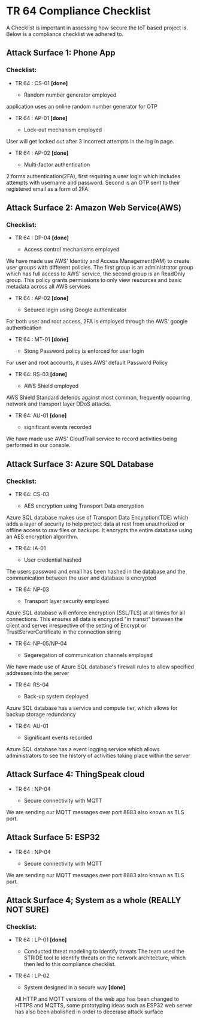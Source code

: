 
# TR 64 Compliance Checklist

A Checklist is important in assessing how secure the IoT based project is. Below is a compliance checklist we adhered to.

## Attack Surface 1: Phone App
### Checklist:
- TR 64 : CS-01 **[done]**

	- Random number generator employed 
    
application uses an online random number generator for OTP
     
- TR 64 : AP-01 **[done]**

	- Lock-out mechanism employed

User will get locked out after 3 incorrect attempts in the log in page.

- TR 64 : AP-02 **[done]**

	- Multi-factor authentication 

2 forms authentication(2FA), first requiring a user login which includes attempts with username and password. Second is an OTP sent to their registered email as a form of 2FA.   


## Attack Surface 2: Amazon Web Service(AWS)
### Checklist:
- TR 64 : DP-04 **[done]**

    - Access control mechanisms employed 

We have made use AWS' Identity and Access Management(IAM) to create user groups with different policies. The first group is an administrator group which has full access to AWS' service, 
the second group is an ReadOnly group. This policy grants permissions to only view resources and basic metadata across all AWS services.

- TR 64 : AP-02 **[done]**

    - Secured login using Google authenticator 

For both user and root access, 2FA is employed through the AWS' google authentication 

      
- TR 64 : MT-01 **[done]**
	
	- Stong Password policy is enforced for user login

For user and root accounts, it uses AWS' default Password Policy

- TR 64: RS-03 **[done]**

   - AWS Shield employed
   
AWS Shield Standard defends against most common, frequently occurring network and transport layer DDoS attacks.

- TR 64: AU-01 **[done]**

   - significant events recorded
   
 We have made use AWS' CloudTrail service to record activities being performed in our console.
    
## Attack Surface  3: Azure  SQL Database
### Checklist:
- TR 64: CS-03

  - AES encryption uaing Transport Data encryption

Azure SQL database makes use of Transport Data Encyrption(TDE) which adds a layer of security to help protect data at rest from unauthorized or offline access to raw files or backups.
It encrypts the entire database using an AES encryption algorithm.
   
- TR 64: IA-01

  - User credential hashed

The users password and email has been hashed in the database and the communication between the user and database is encrypted
    
- TR 64: NP-03

  - Transport layer security employed
   
Azure SQL database will enforce encryption (SSL/TLS) at all times for all connections.
This ensures all data is encrypted "in transit" between the client and server irrespective of the setting of Encrypt or TrustServerCertificate in the connection string

- TR 64: NP-05/NP-04

  - Segeregation of communication channels employed
   
We have made use of Azure SQL database's firewall rules to allow specified addresses into the server
    

- TR 64: RS-04
 
  - Back-up system deployed

Azure SQL database has a service and compute tier, which allows for backup storage redundancy

- TR 64: AU-01

  - Significant events recorded

Azure SQL database has a event logging service which allows administrators to see the history of activities taking place within the server
	     

## Attack Surface 4: ThingSpeak cloud

- TR 64 : NP-04

	- Secure connectivity with MQTT

We are sending our MQTT messages over port 8883 also known as TLS port.



## Attack Surface 5: ESP32

- TR 64 : NP-04

	- Secure connectivity with MQTT

We are sending our MQTT messages over port 8883 also known as TLS port.


    
## Attack Surface 4; System as a whole (REALLY NOT SURE)
### Checklist:
- TR 64 : LP-01  **[done]**

    - Conducted threat modeling to identify threats
    The team used the STRIDE tool to identify threats on the network architecture, which then led to this compliance checklist. 
    
- TR 64 : LP-02 

    - System designed in a secure way **[done]**
    
    All HTTP and MQTT versions of the web app has been changed to HTTPS and MQTTS, some prototyping ideas such as ESP32 web server has also been abolished in order to decerase attack surface
